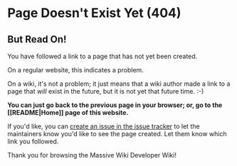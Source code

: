 # Page Doesn't Exist Yet (404)

<!-- This page is a special page for the website version. It is not a regular wiki page. -->

<!-- If you can see this notice, it is okay to ignore this page. Or, if you want to change the 404 message on the website version, go ahead and edit this page. -->

## But Read On!

You have followed a link to a page that has not yet been created.

On a regular website, this indicates a problem.

On a wiki, it's not a problem; it just means that a wiki author made a link to a page that _will_ exist in the future, but it is not yet that future time. :-)

**You can just go back to the previous page in your browser; or, go to the [[README|Home]] page of this website.**

If you'd like, you can [create an issue in the issue tracker](https://github.com/Massive-Wiki/developer-massive-wiki/issues) to let the maintainers know you'd like to see the page created. Let them know which link you followed.

Thank you for browsing the Massive Wiki Developer Wiki!
